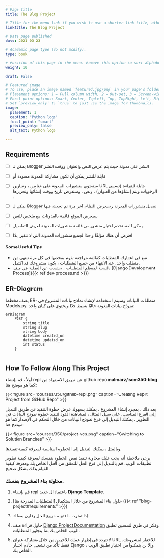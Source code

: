 ```yaml
---
# Page title
title: The Blog Project

# Title for the menu link if you wish to use a shorter link title, otherwise remove this option.
linktitle: The Blog Project

# Date page published
date: 2021-03-23

# Academic page type (do not modify).
type: book

# Position of this page in the menu. Remove this option to sort alphabetically.
weight: 10

draft: False

# Featured image
# To use, place an image named `featured.jpg/png` in your page's folder.
# Placement options: 1 = Full column width, 2 = Out-set, 3 = Screen-width
# Focal point options: Smart, Center, TopLeft, Top, TopRight, Left, Right, BottomLeft, Bottom, BottomRight
# Set `preview_only` to `true` to just use the image for thumbnails.
image:
  placement: 1
  caption: "Python logo"
  focal_point: "smart"
  preview_only: false
  alt_text: Python logo

---
```


## Requirements

- [ ] يمكن لـ Blogger النشر على مدونة حيث يتم عرض النص والعنوان ووقت النشر
- [ ] قابلة للنشر يمكن أن تكون مشاركة المدونة مسودة أو 
- [ ] ستحتوي منشورات المدونة على عناوين ، وعناوين URL قابلة للقراءة (تسمى الرخويات ويتم إنشاؤها من العنوان) ، ونص ، وستعرض تاريخ ووقت إنشائها وتحريرها    .  
- [ ] يمكن لـ Blogger تعديل منشورات المدونة وسيعرض النظام آخر مرة تم تحديثه فيها
- [ ] سيعرض الموقع قائمة بالمدونات مع ملخص للنص
- [ ] يمكن للمستخدم اختيار منشور من قائمة منشورات المدونة لعرض التفاصيل
- [ ] افترض أن هناك مؤلفًا واحدًا لجميع منشورات المدونة التي لا تتغير أبدًا


#### Some Useful Tips

- ضع في اعتبارك المتطلبات كقائمة مراجعة تقوم بفحصها في كل مرة تنتهي من متطلب واحد. عند الانتهاء من جميع المتطلبات ، يكون مشروعك قد اكتمل.
- بالنسبة لمعظم المتطلبات ، ستبحث عن العملية في ملف [Django Development Process]({{< ref dev-process.md >}})

## ER-Diagram

يصف مخطط ER- متطلبات البيانات وسيتم استخدامه لإنشاء نماذج بيانات المشروع في Models.py. نموذج بيانات المدونة حاليًا بسيط جدًا ويحتوي على كيان واحد:

```mermaid
erDiagram
    POST {
        string title
        string slug
        string body
        datetime created_on
        datetime updated_on
        int status 
    }
    
```

## How To Follow Along This Project

أولاً ، قم بإنشاء repl عن طريق الاستيراد من github repo **malmarz/isom350-blog**  كما هو موضح هنا::

{{< figure src="courses/350/github-repl.png" caption="Creating Replit Project from GitHub Repo" >}}

بعد ذلك ، بمجرد إنشاء المشروع ، يمكنك بسهولة عرض خطوة التنفيذ عن طريق التبديل إلى الفرع المناسب. على سبيل المثال ، لمشاهدة الكود لتنفيذ خطوة نموذج البيانات في التطوير ، يمكنك التبديل إلى فرع نموذج البيانات من خلال التحكم في الإصدار كما هو موضح هنا:

{{< figure src="courses/350/project-vcs.png" caption="Switching to Solution Branches" >}}

وبالمثل ، يمكنك التبديل إلى الخطوة المناسبة لمعرفة كيفية تنفيذها.

يرجى ملاحظة أنه يجب عليك محاولة تنفيذ نفس الخطوة بنفسك لمعرفة كيفية تطوير تطبيقات الويب. قم بالتبديل إلى فرع الحل للتحقق من الحل الخاص بك ومعرفة كيفية القيام بذلك بشكل صحيح.

### محاولة بناء المشروع بنفسك.

1. قم بإنشاء repl باعتماد ال جديد   **Django Template**.
2. حاول بناء المشروع من خلال استكمال [المتطلبات المدرجة هنا]
({{< ref "blog-project#requirements" >}})
3. إذا تعثرت ، افتح مشروع الحل وقارن بعملك
4. حاول قراءة ملف [Django Project Documentation](https://docs.djangoproject.com/en/3.1/) وفكر في طرق لتحسين تطبيق الويب الخاص بك بما يتجاوز المتطلبات.

5. لا تتردد في إظهار عملك للآخرين من خلال مشاركة عنوان URL للاختبار لمشروعك. فقط تأكد من تشغيل خادم اختبار Django ، وإلا لن يتمكنوا من اختبار تطبيق الويب الخاص بك.


